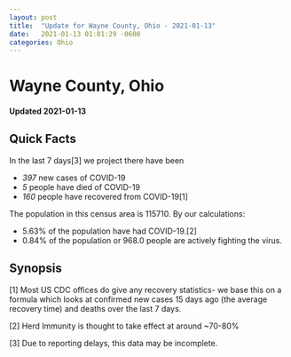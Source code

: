 ```yaml
---
layout: post
title:  "Update for Wayne County, Ohio - 2021-01-13"
date:   2021-01-13 01:01:29 -0600
categories: Ohio
---
```


# Wayne County, Ohio
#### Updated 2021-01-13

## Quick Facts

In the last 7 days[3] we project there have been
- *397* new cases of COVID-19
- *5* people have died of COVID-19
- *160* people have recovered from COVID-19[1]

The population in this census area is 115710. By our calculations:
- 5.63% of the population have had COVID-19.[2]
- 0.84% of the population or 968.0 people are actively fighting the virus.

## Synopsis




[1] Most US CDC offices do give any recovery statistics- we base this on a formula which looks at confirmed new cases
15 days ago (the average recovery time) and deaths over the last 7 days.

[2] Herd Immunity is thought to take effect at around ~70-80%

[3] Due to reporting delays, this data may be incomplete.
 
    